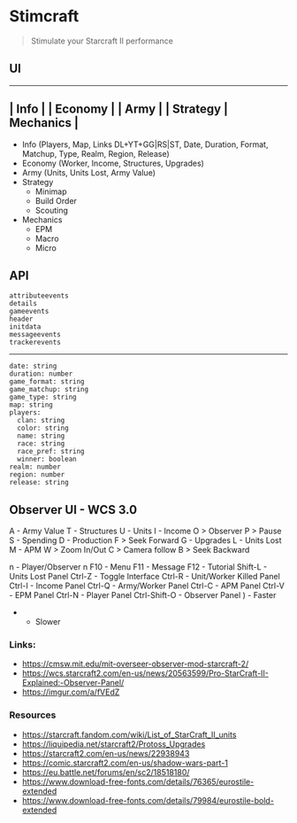 # Stimcraft
> Stimulate your Starcraft II performance

## UI
------------------------
|         Info         |
|       Economy        |
|         Army         |
| Strategy | Mechanics |
------------------------

- Info (Players, Map, Links DL+YT+GG|RS|ST, Date, Duration, Format, Matchup, Type, Realm, Region, Release)
- Economy (Worker, Income, Structures, Upgrades)
- Army (Units, Units Lost, Army Value)
- Strategy
  - Minimap
  - Build Order
  - Scouting
- Mechanics
  - EPM
  - Macro
  - Micro

## API
```
attributeevents
details
gameevents
header
initdata
messageevents
trackerevents
```
---
```
date: string
duration: number
game_format: string
game_matchup: string
game_type: string
map: string
players:
  clan: string
  color: string
  name: string
  race: string
  race_pref: string
  winner: boolean
realm: number
region: number
release: string
```

## Observer UI - WCS 3.0
A - Army Value
T - Structures
U - Units
I - Income
O > Observer
P > Pause
S - Spending
D - Production
F > Seek Forward
G - Upgrades
L - Units Lost
M - APM
W > Zoom In/Out
C > Camera follow
B > Seek Backward

n - Player/Observer n
F10 - Menu
F11 - Message
F12 - Tutorial
Shift-L - Units Lost Panel
Ctrl-Z - Toggle Interface
Ctrl-R - Unit/Worker Killed Panel
Ctrl-I - Income Panel
Ctrl-Q - Army/Worker Panel
Ctrl-C - APM Panel
Ctrl-V - EPM Panel
Ctrl-N - Player Panel
Ctrl-Shift-O - Observer Panel
) - Faster
- - Slower

### Links:
- https://cmsw.mit.edu/mit-overseer-observer-mod-starcraft-2/
- https://wcs.starcraft2.com/en-us/news/20563599/Pro-StarCraft-II-Explained:-Observer-Panel/
- https://imgur.com/a/fVEdZ

### Resources
- https://starcraft.fandom.com/wiki/List_of_StarCraft_II_units
- https://liquipedia.net/starcraft2/Protoss_Upgrades
- https://starcraft2.com/en-us/news/22938943
- https://comic.starcraft2.com/en-us/shadow-wars-part-1
- https://eu.battle.net/forums/en/sc2/18518180/
- https://www.download-free-fonts.com/details/76365/eurostile-extended
- https://www.download-free-fonts.com/details/79984/eurostile-bold-extended

